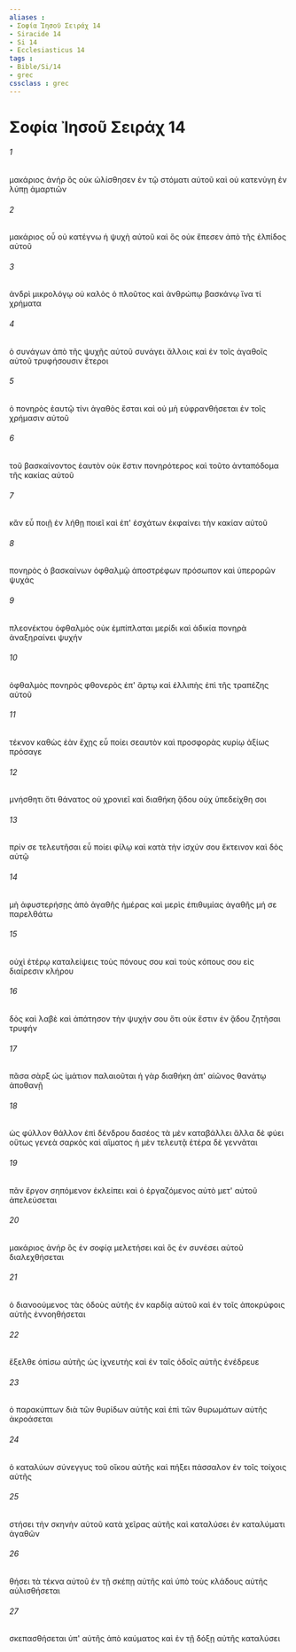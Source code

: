 ```yaml
---
aliases : 
- Σοφία Ἰησοῦ Σειράχ 14
- Siracide 14
- Si 14
- Ecclesiasticus 14
tags : 
- Bible/Si/14
- grec
cssclass : grec
---
```


# Σοφία Ἰησοῦ Σειράχ 14

###### 1
μακάριος ἀνήρ ὃς οὐκ ὠλίσθησεν ἐν τῷ στόματι αὐτοῦ καὶ οὐ κατενύγη ἐν λύπῃ ἁμαρτιῶν
###### 2
μακάριος οὗ οὐ κατέγνω ἡ ψυχὴ αὐτοῦ καὶ ὃς οὐκ ἔπεσεν ἀπὸ τῆς ἐλπίδος αὐτοῦ
###### 3
ἀνδρὶ μικρολόγῳ οὐ καλὸς ὁ πλοῦτος καὶ ἀνθρώπῳ βασκάνῳ ἵνα τί χρήματα
###### 4
ὁ συνάγων ἀπὸ τῆς ψυχῆς αὐτοῦ συνάγει ἄλλοις καὶ ἐν τοῖς ἀγαθοῖς αὐτοῦ τρυφήσουσιν ἕτεροι
###### 5
ὁ πονηρὸς ἑαυτῷ τίνι ἀγαθὸς ἔσται καὶ οὐ μὴ εὐφρανθήσεται ἐν τοῖς χρήμασιν αὐτοῦ
###### 6
τοῦ βασκαίνοντος ἑαυτὸν οὐκ ἔστιν πονηρότερος καὶ τοῦτο ἀνταπόδομα τῆς κακίας αὐτοῦ
###### 7
κἂν εὖ ποιῇ ἐν λήθῃ ποιεῖ καὶ ἐπ' ἐσχάτων ἐκφαίνει τὴν κακίαν αὐτοῦ
###### 8
πονηρὸς ὁ βασκαίνων ὀφθαλμῷ ἀποστρέφων πρόσωπον καὶ ὑπερορῶν ψυχάς
###### 9
πλεονέκτου ὀφθαλμὸς οὐκ ἐμπίπλαται μερίδι καὶ ἀδικία πονηρὰ ἀναξηραίνει ψυχήν
###### 10
ὀφθαλμὸς πονηρὸς φθονερὸς ἐπ' ἄρτῳ καὶ ἐλλιπὴς ἐπὶ τῆς τραπέζης αὐτοῦ
###### 11
τέκνον καθὼς ἐὰν ἔχῃς εὖ ποίει σεαυτὸν καὶ προσφορὰς κυρίῳ ἀξίως πρόσαγε
###### 12
μνήσθητι ὅτι θάνατος οὐ χρονιεῖ καὶ διαθήκη ᾅδου οὐχ ὑπεδείχθη σοι
###### 13
πρίν σε τελευτῆσαι εὖ ποίει φίλῳ καὶ κατὰ τὴν ἰσχύν σου ἔκτεινον καὶ δὸς αὐτῷ
###### 14
μὴ ἀφυστερήσῃς ἀπὸ ἀγαθῆς ἡμέρας καὶ μερὶς ἐπιθυμίας ἀγαθῆς μή σε παρελθάτω
###### 15
οὐχὶ ἑτέρῳ καταλείψεις τοὺς πόνους σου καὶ τοὺς κόπους σου εἰς διαίρεσιν κλήρου
###### 16
δὸς καὶ λαβὲ καὶ ἀπάτησον τὴν ψυχήν σου ὅτι οὐκ ἔστιν ἐν ᾅδου ζητῆσαι τρυφήν
###### 17
πᾶσα σὰρξ ὡς ἱμάτιον παλαιοῦται ἡ γὰρ διαθήκη ἀπ' αἰῶνος θανάτῳ ἀποθανῇ
###### 18
ὡς φύλλον θάλλον ἐπὶ δένδρου δασέος τὰ μὲν καταβάλλει ἄλλα δὲ φύει οὕτως γενεὰ σαρκὸς καὶ αἵματος ἡ μὲν τελευτᾷ ἑτέρα δὲ γεννᾶται
###### 19
πᾶν ἔργον σηπόμενον ἐκλείπει καὶ ὁ ἐργαζόμενος αὐτὸ μετ' αὐτοῦ ἀπελεύσεται
###### 20
μακάριος ἀνήρ ὃς ἐν σοφίᾳ μελετήσει καὶ ὃς ἐν συνέσει αὐτοῦ διαλεχθήσεται
###### 21
ὁ διανοούμενος τὰς ὁδοὺς αὐτῆς ἐν καρδίᾳ αὐτοῦ καὶ ἐν τοῖς ἀποκρύφοις αὐτῆς ἐννοηθήσεται
###### 22
ἔξελθε ὀπίσω αὐτῆς ὡς ἰχνευτὴς καὶ ἐν ταῖς ὁδοῖς αὐτῆς ἐνέδρευε
###### 23
ὁ παρακύπτων διὰ τῶν θυρίδων αὐτῆς καὶ ἐπὶ τῶν θυρωμάτων αὐτῆς ἀκροάσεται
###### 24
ὁ καταλύων σύνεγγυς τοῦ οἴκου αὐτῆς καὶ πήξει πάσσαλον ἐν τοῖς τοίχοις αὐτῆς
###### 25
στήσει τὴν σκηνὴν αὐτοῦ κατὰ χεῖρας αὐτῆς καὶ καταλύσει ἐν καταλύματι ἀγαθῶν
###### 26
θήσει τὰ τέκνα αὐτοῦ ἐν τῇ σκέπῃ αὐτῆς καὶ ὑπὸ τοὺς κλάδους αὐτῆς αὐλισθήσεται
###### 27
σκεπασθήσεται ὑπ' αὐτῆς ἀπὸ καύματος καὶ ἐν τῇ δόξῃ αὐτῆς καταλύσει
